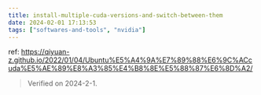 ```yaml
---
title: install-multiple-cuda-versions-and-switch-between-them
date: 2024-02-01 17:13:53
tags: ["softwares-and-tools", "nvidia"]
---
```

ref: https://qiyuan-z.github.io/2022/01/04/Ubuntu%E5%A4%9A%E7%89%88%E6%9C%ACcuda%E5%AE%89%E8%A3%85%E4%B8%8E%E5%88%87%E6%8D%A2/

> Verified on 2024-2-1.

